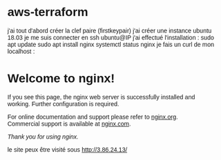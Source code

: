 # aws-terraform
j'ai tout d'abord créer la clef paire (firstkeypair)
j'ai créer une instance ubuntu 18.03
je me suis connecter en ssh ubuntu@IP
j'ai effectué l'installation :
sudo apt update
sudo apt install nginx
systemctl status nginx 
je fais un curl de mon localhost :
<!DOCTYPE html>
<html>
<head>
<title>Welcome to nginx!</title>
<style>
    body {
        width: 35em;
        margin: 0 auto;
        font-family: Tahoma, Verdana, Arial, sans-serif;
    }
</style>
</head>
<body>
<h1>Welcome to nginx!</h1>
<p>If you see this page, the nginx web server is successfully installed and
working. Further configuration is required.</p>

<p>For online documentation and support please refer to
<a href="http://nginx.org/">nginx.org</a>.<br/>
Commercial support is available at
<a href="http://nginx.com/">nginx.com</a>.</p>

<p><em>Thank you for using nginx.</em></p>
</body>
</html>

le site peux être visité sous http://3.86.24.13/

